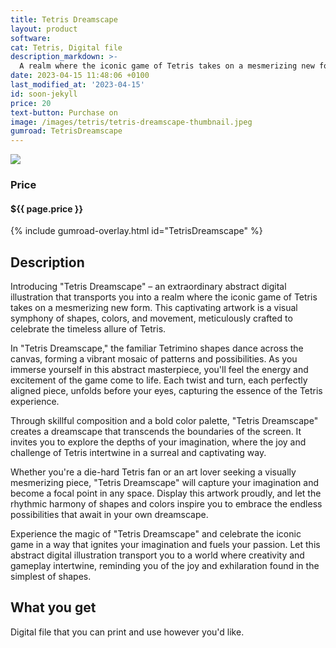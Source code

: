 ```yaml
---
title: Tetris Dreamscape
layout: product
software: 
cat: Tetris, Digital file
description_markdown: >-
  A realm where the iconic game of Tetris takes on a mesmerizing new form.
date: 2023-04-15 11:48:06 +0100
last_modified_at: '2023-04-15'
id: soon-jekyll
price: 20
text-button: Purchase on
image: /images/tetris/tetris-dreamscape-thumbnail.jpeg
gumroad: TetrisDreamscape
---
```

<a href="https://wooley.gumroad.com/l/TetrisDreamscape" class="no-underline pv2 grow db"><img class="w-100" src="{{site.baseurl}}/images/tetris/tetris-dreamscape-mock.png"></a>

### Price
<h4 itemprop="priceCurrency" content="USD">$<span itemprop="price" content="{{ page.price }}">{{ page.price }}</span></h4>

{% include gumroad-overlay.html id="TetrisDreamscape" %}

## Description
Introducing "Tetris Dreamscape" – an extraordinary abstract digital illustration that transports you into a realm where the iconic game of Tetris takes on a mesmerizing new form. This captivating artwork is a visual symphony of shapes, colors, and movement, meticulously crafted to celebrate the timeless allure of Tetris.

In "Tetris Dreamscape," the familiar Tetrimino shapes dance across the canvas, forming a vibrant mosaic of patterns and possibilities. As you immerse yourself in this abstract masterpiece, you'll feel the energy and excitement of the game come to life. Each twist and turn, each perfectly aligned piece, unfolds before your eyes, capturing the essence of the Tetris experience.

Through skillful composition and a bold color palette, "Tetris Dreamscape" creates a dreamscape that transcends the boundaries of the screen. It invites you to explore the depths of your imagination, where the joy and challenge of Tetris intertwine in a surreal and captivating way.

Whether you're a die-hard Tetris fan or an art lover seeking a visually mesmerizing piece, "Tetris Dreamscape" will capture your imagination and become a focal point in any space. Display this artwork proudly, and let the rhythmic harmony of shapes and colors inspire you to embrace the endless possibilities that await in your own dreamscape.

Experience the magic of "Tetris Dreamscape" and celebrate the iconic game in a way that ignites your imagination and fuels your passion. Let this abstract digital illustration transport you to a world where creativity and gameplay intertwine, reminding you of the joy and exhilaration found in the simplest of shapes.

## What you get

Digital file that you can print and use however you'd like.